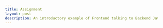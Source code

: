 ```yaml
---
title: Assignment 
layout: post
description: An introductory example of Frontend talking to Backend Java application serving jokes.  
---
```


<script type="module">
  import { javaURI, fetchOptions } from '{{ site.baseurl }}/assets/js/api/config.js';

  const url = `${javaURI}/api/assignments`;
  const addURL = url + "/add";  // haha reaction

  const postOptions = {...fetchOptions,
    method: 'POST',
  };

  fetch(getURL,fetchOptions)
    // response is a RESTful "promise" on any successful fetch
    .then(response => {
      // check for response errors
      if (response.status !== 200) {
          error('GET API response failure: ' + response.status);
          return;
      }

</script>